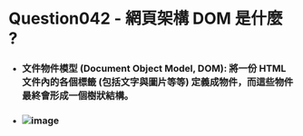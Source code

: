 Question042 - 網頁架構 DOM 是什麼 ?
=====
* ### 文件物件模型 (Document Object Model, DOM): 將一份 HTML 文件內的各個標籤 (包括文字與圖片等等) 定義成物件，而這些物件最終會形成一個樹狀結構。
* ### ![image](https://github.com/GitHub-WeiChiang/main/tree/master/Questions/Question042/DOM.png)
<br />
